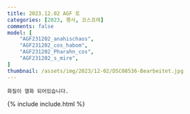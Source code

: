 ```yaml
---
title: 2023.12.02 AGF 토
categories: [2023, 행사, 코스프레]
comments: false
model: [
    "AGF231202_anahischaos",
    "AGF231202_cos_habom",
    "AGF231202_Pharahn_cos",
    "AGF231202_s_mire",
]
thumbnail: /assets/img/2023/12-02/DSC08536-Bearbeitet.jpg
---
```


`화질이 열화 되어있습니다.`

{% include include.html %}